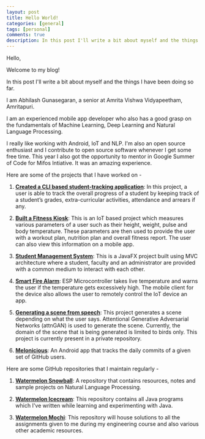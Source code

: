 ```yaml
---
layout: post
title: Hello World!
categories: [general]
tags: [personal]
comments: true
description: In this post I'll write a bit about myself and the things I have been doing so far. 
---
```


Hello, 

Welcome to my blog! 

In this post I'll write a bit about myself and the things I have been doing so far. 

I am Abhilash Gunasegaran, a senior at Amrita Vishwa Vidyapeetham, Amritapuri. 

I am an experienced mobile app developer who also has a good grasp on the fundamentals of Machine Learning, Deep Learning and Natural Language Processing. 

I really like working with Android, IoT and NLP. I'm also an open source enthusiast and I contribute to open source software whenever I get some free time. This year I also got the opportunity to mentor in Google Summer of Code for Mifos Intiative. It was an amazing experience.

Here are some of the projects that I have worked on - 

1.  [**Created a CLI based student-tracking application**](https://github.com/AbhilashG97/WatermelonCupcake): In this project, a user is able to track the overall progress of a student by keeping track of a student’s grades, extra-curricular activities, attendance and arrears if any. 

1.  [**Built a Fitness Kiosk**](https://github.com/AbhilashG97/Fitness-Kiosk): This is an IoT based project which measures various parameters of a user such as their height, weight, pulse and body temperature. These parameters are then used to provide the user with a workout plan, nutrition plan and overall fitness report. The user can also view this information on a mobile app.

1.  [**Student Management System**](https://github.com/AbhilashG97/Jalebi): This is a JavaFX project built using MVC architecture where a student, faculty and an administrator are provided with a common medium to interact with each other. 

1.  [**Smart Fire Alarm**](https://github.com/AbhilashG97/Awesome-Fire-Alarm): ESP Microcontroller takes live temperature and warns the user if the temperature gets excessively high. The mobile client for the device also allows the user to remotely control the IoT device an app.

1.  [**Generating a scene from speech**](): This project generates a scene depending on what the user says. Attentional Generative Adversarial Networks (attnGAN) is used to generate the scene. Currently, the domain of the scene that is being generated is limited to birds only. This project is currently present in a private repository. 

1.  [**Melonicious**](https://github.com/AbhilashG97/Melonicious): An Android app that tracks the daily commits of a given set of GitHub users.

Here are some GitHub repositories that I maintain regularly - 

1.  [**Watermelon Snowball**](https://github.com/AbhilashG97/Watermelon-Snowball): A repository that contains resources, notes and sample projects on Natural Language Processing.

1.  [**Watermelon Icecream**](https://github.com/AbhilashG97/Watermelon-Icecream): This repository contains all Java programs which I've written while learning and experimenting with Java.

1.  [**Watermelon Mochi**](https://github.com/AbhilashG97/WatermelonMochi): This repository will house solutions to all the assignments given to me during my engineering course and also various other academic resources.